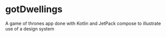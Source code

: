 # gotDwellings
A game of thrones app done with Kotlin and JetPack compose to illustrate use of a design system
